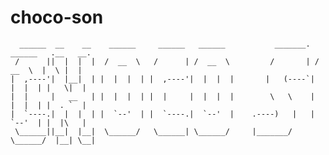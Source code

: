 # choco-son

      ______  __    __    ______     ______   ______           _______.  ______   .__   __.
     /      ||  |  |  |  /  __  \   /      | /  __  \         /       | /  __  \  |  \ |  |
    |  ,----'|  |__|  | |  |  |  | |  ,----'|  |  |  |       |   (----`|  |  |  | |   \|  |
    |  |     |   __   | |  |  |  | |  |     |  |  |  |        \   \    |  |  |  | |  . `  |
    |  `----.|  |  |  | |  `--'  | |  `----.|  `--'  |    .----)   |   |  `--'  | |  |\   |
     \______||__|  |__|  \______/   \______| \______/     |_______/     \______/  |__| \__|
